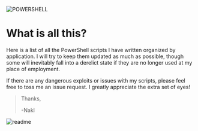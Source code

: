 ![POWERSHELL](https://user-images.githubusercontent.com/5350845/169578262-63c36cee-b3e4-40a4-9f72-241a087fb42f.png)

# What is all this?
<p>
Here is a list of all the PowerShell scripts I have written organized by application.
I will try to keep them updated as much as possible, though some will inevitably fall
into a derelict state if they are no longer used at my place of employment.
</p>
<p>
If there are any dangerous exploits or issues with my scripts, please feel free to
toss me an issue request. I greatly appreciate the extra set of eyes!
</p>

> Thanks,
> 
> -Nakl

![readme](https://user-images.githubusercontent.com/5350845/168914194-caca158d-3669-458d-ac26-3f703c31c667.gif)
